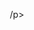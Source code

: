 

<p align="center"
   <img src="https://user-images.githubusercontent.com/91442807/236638918-702aebf2-6aad-409c-a237-b182569e7ad1.png"/>
/p>
